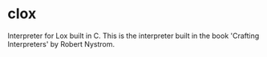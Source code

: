 # clox
Interpreter for Lox built in C. This is the interpreter built in the book 'Crafting Interpreters' by Robert Nystrom.
